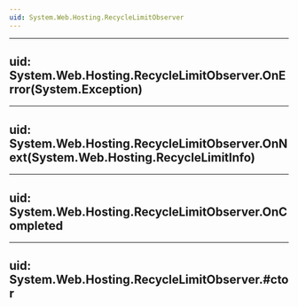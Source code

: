 ```yaml
---
uid: System.Web.Hosting.RecycleLimitObserver
---
```


---
uid: System.Web.Hosting.RecycleLimitObserver.OnError(System.Exception)
---

---
uid: System.Web.Hosting.RecycleLimitObserver.OnNext(System.Web.Hosting.RecycleLimitInfo)
---

---
uid: System.Web.Hosting.RecycleLimitObserver.OnCompleted
---

---
uid: System.Web.Hosting.RecycleLimitObserver.#ctor
---
